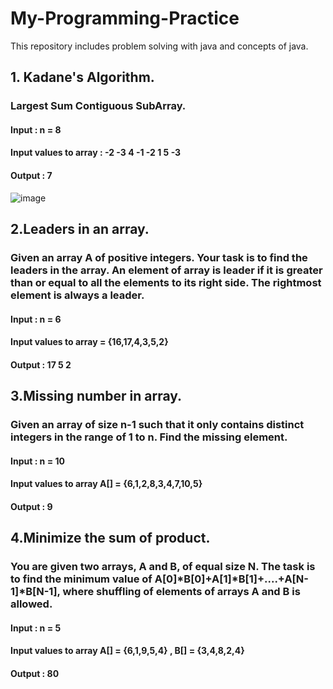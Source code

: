 # My-Programming-Practice
This repository includes problem solving with java and concepts of java.

## 1. Kadane's Algorithm.
### Largest Sum Contiguous SubArray.
#### Input : n = 8
#### Input values to array : -2 -3 4 -1 -2 1 5 -3
#### Output : 7
![image](https://user-images.githubusercontent.com/89580735/198937881-78f7778c-2df7-4de0-9ba5-39029acc5806.png)

## 2.Leaders in an array.
### Given an array A of positive integers. Your task is to find the leaders in the array. An element of array is leader if it is greater than or equal to all the elements to its right side. The rightmost element is always a leader. 
#### Input : n = 6
#### Input values to array = {16,17,4,3,5,2}
#### Output : 17 5 2

## 3.Missing number in array.
### Given an array of size n-1 such that it only contains distinct integers in the range of 1 to n. Find the missing element.
#### Input : n = 10
#### Input values to array A[] = {6,1,2,8,3,4,7,10,5}
#### Output : 9

## 4.Minimize the sum of product.
### You are given two arrays, A and B, of equal size N. The task is to find the minimum value of A[0]*B[0]+A[1]*B[1]+....+A[N-1]*B[N-1], where shuffling of elements of arrays A and B is allowed.
#### Input : n = 5
#### Input values to array A[] = {6,1,9,5,4} , B[] = {3,4,8,2,4}
#### Output : 80
